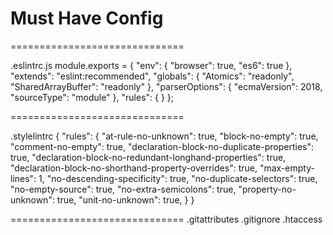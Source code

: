 # Must Have Config
==============================

.eslintrc.js
    module.exports = {
        "env": {
            "browser": true,
            "es6": true
        },
        "extends": "eslint:recommended",
        "globals": {
            "Atomics": "readonly",
            "SharedArrayBuffer": "readonly"
        },
        "parserOptions": {
            "ecmaVersion": 2018,
            "sourceType": "module"
        },
        "rules": {
        }
    };

==============================

.stylelintrc
    {
        "rules": {
            "at-rule-no-unknown": true,
            "block-no-empty": true,
            "comment-no-empty": true,
            "declaration-block-no-duplicate-properties": true,
            "declaration-block-no-redundant-longhand-properties": true,
            "declaration-block-no-shorthand-property-overrides": true,
            "max-empty-lines": 1,
            "no-descending-specificity": true,
            "no-duplicate-selectors": true,
            "no-empty-source": true,
            "no-extra-semicolons": true,
            "property-no-unknown": true,
            "unit-no-unknown": true,
        }
    }

==============================
.gitattributes
.gitignore
.htaccess